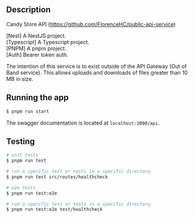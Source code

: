 ## Description

Candy Store API (https://github.com/FlorenceHC/public-api-service)

[Nest] A NestJS project.\
[Typescript] A Typescript project.\
[PNPM] A pnpm project.\
[Auth] Bearer token auth.

The intention of this service is to exist outside of the API Gateway (Out of Band service). This allows uploads and downloads of files greater than 10 MB in size.

## Running the app

```bash
$ pnpm run start
```

The swagger documentation is located at `localhost:3000/api`.

## Testing

```bash
# unit tests
$ pnpm run test

# run a specific test or tests in a specific directory
$ pnpm run test src/routes/healthcheck

# e2e tests
$ pnpm run test:e2e

# run a specific test or tests in a specific directory
$ pnpm run test:e2e test/healthcheck
```
